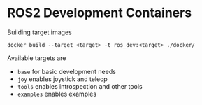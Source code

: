 # ROS2 Development Containers
Building target images

    docker build --target <target> -t ros_dev:<target> ./docker/

Available targets are

* `base` for basic development needs
* `joy` enables joystick and teleop
* `tools` enables introspection and other tools
* `examples` enables examples
